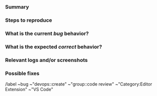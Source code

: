 <!---
Please read this!

Before opening a new issue, make sure to search for keywords in the issues
filtered by the "bug" label:

- https://gitlab.com/gitlab-org/gitlab-vscode-extension/-/issues?label_name%5B%5D=bug

and verify the issue you're about to submit isn't a duplicate.

If you are facing issues around configuring Token from your GitLab.com account, see the list of already addressed Token related issues:

https://gitlab.com/gitlab-org/gitlab-vscode-extension/issues?scope=all&utf8=%E2%9C%93&state=closed&label_name[]=token-issue
--->

### Summary

<!-- Summarize the bug encountered concisely -->

### Steps to reproduce

<!-- How one can reproduce the issue - this is very important -->

### What is the current *bug* behavior?

<!-- What actually happens -->

### What is the expected *correct* behavior?

<!-- What you should see instead -->

### Relevant logs and/or screenshots

<!-- Logs can be found by running `GitLab: Show extension logs` command (using `cmd+shift+p`) -->

### Possible fixes

<!-- If you can, link to the line of code that might be responsible for the problem -->

/label ~bug ~"devops::create"  ~"group::code review"  ~"Category:Editor Extension" ~"VS Code"
